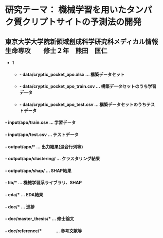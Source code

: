 
# 研究テーマ： 機械学習を用いたタンパク質クリプトサイトの予測法の開発

## 東京大学大学院新領域創成科学研究科メディカル情報生命専攻　　修士２年　熊田　匡仁
* 1
  * #### - data/cryptic_pocket_apo.xlsx       ...  構築データセット　
  * #### - data/cryptic_pocket_apo_train.csv  ...  構築データセットのうち学習データ 
  * #### - data/cryptic_pocket_apo_test.csv   ...  構築データセットのうちテストデータ 


#### - input/apo/train.csv  ...  学習データ
#### - input/apo/test.csv   ...  テストデータ

#### - output/apo/*             ...  出力結果(混合行列等)
#### - output/apo/clustering/   ...  クラスタリング結果
#### - output/apo/shap/         ...  SHAP結果

#### - lib/*     ...  機械学習系ライブラリ、SHAP

#### - eda/*                 ...  EDA結果
#### - doc/*                 ...  進捗
#### - doc/master_thesis/*   ...  修士論文
#### - doc/reference/*  　　　...  参考文献等


    
    
